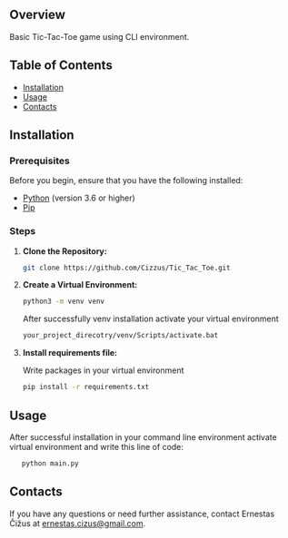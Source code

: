 ## Overview

Basic Tic-Tac-Toe game using CLI environment. 

## Table of Contents

- [Installation](#installation)
- [Usage](#usage)
- [Contacts](#contacts)

## Installation<a name="installation"></a>

### Prerequisites

Before you begin, ensure that you have the following installed:

- [Python](https://www.python.org/) (version 3.6 or higher)
- [Pip](https://pip.pypa.io/en/stable/installation/)

### Steps

1. **Clone the Repository:**

   ```bash
   git clone https://github.com/Cizzus/Tic_Tac_Toe.git
   ```
2. **Create a Virtual Environment:**

   ```bash
   python3 -m venv venv
   ```
   After successfully venv installation activate your virtual environment
   ```bash
   your_project_direcotry/venv/Scripts/activate.bat
   ```
3. **Install requirements file:**

   Write packages in your virtual environment
   ```bash
   pip install -r requirements.txt
   ```

## Usage<a name="usage"> </a>

After successful installation in your command line environment activate virtual environment
and write this line of code:
```bash
   python main.py
   ```


## Contacts<a name="contacts"></a>

If you have any questions or need further assistance, contact Ernestas Čižus at ernestas.cizus@gmail.com.